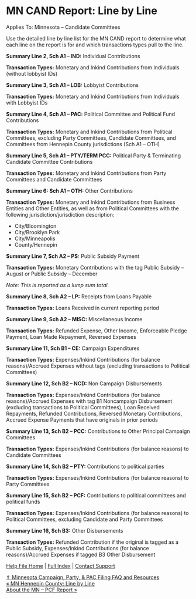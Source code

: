  MN CAND Report: Line by Line
==========

Applies To: Minnesota – Candidate Committees

Use the detailed line by line list for the MN CAND report to determine what each line on the report is for and which transactions types pull to the line.

**Summary Line 2, Sch A1 – IND:** Individual Contributions

**Transaction Types:** Monetary and Inkind Contributions from Individuals (without lobbyist IDs)

**Summary Line 3, Sch A1 – LOB:** Lobbyist Contributions

**Transaction Types:** Monetary and Inkind Contributions from Individuals with Lobbyist IDs

**Summary Line 4, Sch A1 – PAC:** Political Committee and Political Fund Contributions

**Transaction Types:** Monetary and Inkind Contributions from Political Committees, excluding Party Committees, Candidate Committees, and Committees from Hennepin County jurisdictions (Sch A1 – OTH)

**Summary Line 5, Sch A1 – PTY/TERM PCC:** Political Party & Terminating Candidate Committee Contributions

**Transaction Types:** Monetary and Inkind Contributions from Party Committees and Candidate Committees

**Summary Line 6: Sch A1 – OTH:** Other Contributions

**Transaction Types:** Monetary and Inkind Contributions from Business Entities and Other Entities, as well as from Political Committees with the following jurisdiction/jurisdiction description:

* City/Bloomington
* City/Brooklyn Park
* City/Minneapolis
* County/Hennepin

**Summary Line 7, Sch A2 – PS:** Public Subsidy Payment

**Transaction Types:** Monetary Contributions with the tag Public Subsidy – August or Public Subsidy – December 

*Note: This is reported as a lump sum total.*

**Summary Line 8, Sch A2 – LP:** Receipts from Loans Payable

**Transaction Types:** Loans Received in current reporting period

**Summary Line 9, Sch A2 – MISC:** Miscellaneous Income

**Transaction Types:** Refunded Expense, Other Income, Enforceable Pledge Payment, Loan Made Repayment, Reversed Expenses

**Summary Line 11, Sch B1 – CE:** Campaign Expenditures

**Transaction Types:** Expenses/Inkind Contributions (for balance reasons)/Accrued Expenses without tags (excluding transactions to Political Committees)

**Summary Line 12, Sch B2 – NCD:** Non Campaign Disbursements

**Transaction Types:** Expenses/Inkind Contributions (for balance reasons)/Accrued Expenses with tag B1 Noncampaign Disbursement (excluding transactions to Political Committees), Loan Received Repayments, Refunded Contributions, Reversed Monetary Contributions, Accrued Expense Payments that have originals in prior periods

**Summary Line 13, Sch B2 – PCC:** Contributions to Other Principal Campaign Committees

**Transaction Types:** Expenses/Inkind Contributions (for balance reasons) to Candidate Committees

**Summary Line 14, Sch B2 – PTY:** Contributions to political parties

**Transaction Types:** Expenses/Inkind Contributions (for balance reasons) to Party Committees

**Summary Line 15, Sch B2 – PCF:** Contributions to political committees and political funds

**Transaction Types:** Expenses/Inkind Contributions (for balance reasons) to Political Committees, excluding Candidate and Party Committees

**Summary Line 16, Sch B3:** Other Disbursements

**Transaction Types:** Refunded Contribution if the original is tagged as a Public Subsidy, Expenses/Inkind Contributions (for balance reasons)/Accrued Expenses if tagged B3 Other Disbursement

[Help File Home](/help/) | [Full Index](/Help-File-Directory/) | [Contact Support](mailto:support@ISPolitical.com)

[⇑ Minnesota Campaign, Party, & PAC Filing FAQ and Resources](/Minnesota-Campaign-Party-PAC-Filing-FAQ-and-Resources)  
[« MN Hennepin County: Line by Line](/MN-Hennepin-County-Line-by-Line)  
[About the MN – PCF Report »](/About-the-MN-PCF-Report)